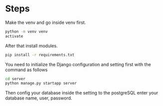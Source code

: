 # Steps

Make the venv and go inside venv first.

```bash
python -m venv venv
activate
```

After that install modules.

```bash
pip install -r requirements.txt
```

You need to initialize the Django configuration and setting first with the command as follows

```bash
cd server
python manage.py startapp server
```

Then config your database inside the setting to the postgreSQL enter your database name, user, password.
